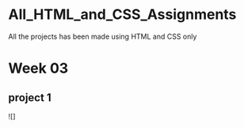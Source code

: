 # All_HTML_and_CSS_Assignments
All the projects has been made using HTML and CSS only <br>
# Week 03
## project 1
![]
